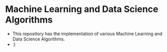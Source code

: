 # Machine Learning and Data Science Algorithms
- This repository has the implementation of various Machine Learning and Data Science Algorithms.
- :)
